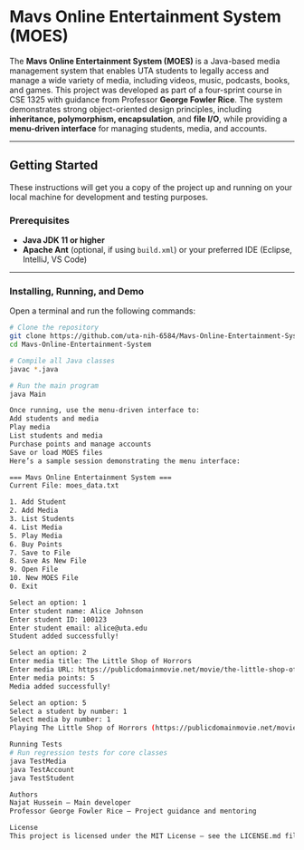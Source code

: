 # Mavs Online Entertainment System (MOES)

The **Mavs Online Entertainment System (MOES)** is a Java-based media management system that enables UTA students to legally access and manage a wide variety of media, including videos, music, podcasts, books, and games. This project was developed as part of a four-sprint course in CSE 1325 with guidance from Professor **George Fowler Rice**. The system demonstrates strong object-oriented design principles, including **inheritance, polymorphism, encapsulation**, and **file I/O**, while providing a **menu-driven interface** for managing students, media, and accounts.

---

## Getting Started

These instructions will get you a copy of the project up and running on your local machine for development and testing purposes.

### Prerequisites

- **Java JDK 11 or higher**
- **Apache Ant** (optional, if using `build.xml`) or your preferred IDE (Eclipse, IntelliJ, VS Code)

---

### Installing, Running, and Demo

Open a terminal and run the following commands:

```bash
# Clone the repository
git clone https://github.com/uta-nih-6584/Mavs-Online-Entertainment-System.git
cd Mavs-Online-Entertainment-System

# Compile all Java classes
javac *.java

# Run the main program
java Main

Once running, use the menu-driven interface to:
Add students and media
Play media
List students and media
Purchase points and manage accounts
Save or load MOES files
Here’s a sample session demonstrating the menu interface:

=== Mavs Online Entertainment System ===
Current File: moes_data.txt

1. Add Student
2. Add Media
3. List Students
4. List Media
5. Play Media
6. Buy Points
7. Save to File
8. Save As New File
9. Open File
10. New MOES File
0. Exit

Select an option: 1
Enter student name: Alice Johnson
Enter student ID: 100123
Enter student email: alice@uta.edu
Student added successfully!

Select an option: 2
Enter media title: The Little Shop of Horrors
Enter media URL: https://publicdomainmovie.net/movie/the-little-shop-of-horrors-0
Enter media points: 5
Media added successfully!

Select an option: 5
Select a student by number: 1
Select media by number: 1
Playing The Little Shop of Horrors (https://publicdomainmovie.net/movie/the-little-shop-of-horrors-0)

Running Tests
# Run regression tests for core classes
java TestMedia
java TestAccount
java TestStudent

Authors
Najat Hussein – Main developer
Professor George Fowler Rice – Project guidance and mentoring

License
This project is licensed under the MIT License – see the LICENSE.md file for details.